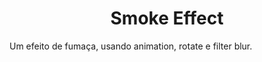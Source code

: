 <h1 align="center"> Smoke Effect </h1>

Um efeito de fumaça, usando animation, rotate e filter blur. 